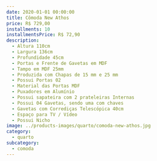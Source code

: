 ```yaml
---
date: 2020-01-01 00:00:00
title: Cômoda New Athos
price: R$ 729,00
installments: 10
installmentsPrice: R$ 72,90
description:
  - Altura 110cm
  - Largura 136cm
  - Profundidade 45cm
  - Portas e Frente de Gavetas em MDF
  - Tampo em MDF 25mm
  - Produzida com Chapas de 15 mm e 25 mm
  - Possui Portas 02
  - Material das Portas MDF
  - Puxadores em Alumínio
  - Possui sapateira com 2 prateleiras Internas
  - Possui 04 Gavetas, sendo uma com chaves
  - Gavetas com Corrediças Telescópica 40cm
  - Espaço para TV / Vídeo
  - Possui Nicho
image: ../products-images/quarto/comoda-new-athos.jpg
category:
  - quarto
subcategory:
  - comoda
---
```

